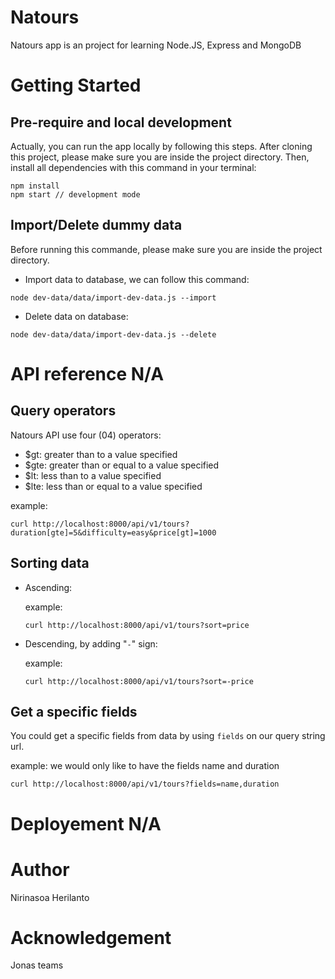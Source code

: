 # Natours

Natours app is an project for learning Node.JS, Express and MongoDB

# Getting Started

## Pre-require and local development

Actually, you can run the app locally by following this steps. After cloning this project, please make sure you are inside the project directory. Then, install all dependencies with this command in your terminal:

```
npm install
npm start // development mode
```

## Import/Delete dummy data

Before running this commande, please make sure you are inside the project directory.

- Import data to database, we can follow this command:

```
node dev-data/data/import-dev-data.js --import
```

- Delete data on database:

```
node dev-data/data/import-dev-data.js --delete
```

# API reference N/A

## Query operators

Natours API use four (04) operators:

- $gt: greater than to a value specified
- $gte: greater than or equal to a value specified
- $lt: less than to a value specified
- $lte: less than or equal to a value specified

example:

`curl http://localhost:8000/api/v1/tours?duration[gte]=5&difficulty=easy&price[gt]=1000`

## Sorting data

- Ascending:

  example:

  `curl http://localhost:8000/api/v1/tours?sort=price`

- Descending, by adding "`-`" sign:

  example:

  `curl http://localhost:8000/api/v1/tours?sort=-price`

## Get a specific fields

You could get a specific fields from data by using `fields` on our query string url.

example: we would only like to have the fields name and duration

`curl http://localhost:8000/api/v1/tours?fields=name,duration`

# Deployement N/A

# Author

Nirinasoa Herilanto

# Acknowledgement

Jonas teams
